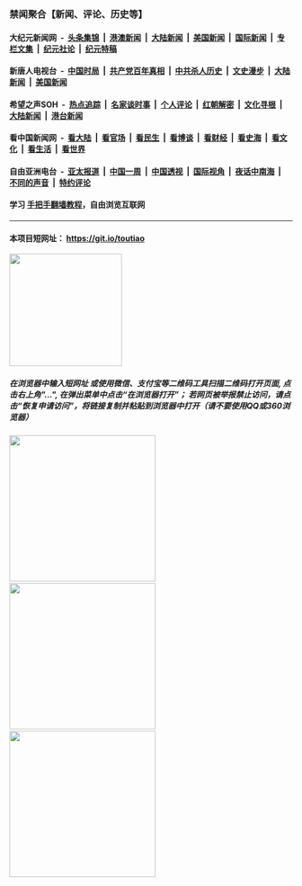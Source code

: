 ### 禁闻聚合【新闻、评论、历史等】

#### 大纪元新闻网 &nbsp;-&nbsp; [头条集锦](indexes/E头条集锦.md?t=02140422) &nbsp;|&nbsp; [港澳新闻](indexes/E港澳新闻.md?t=02140422)  &nbsp;|&nbsp; [大陆新闻](indexes/E大陆新闻.md?t=02140422) &nbsp;|&nbsp; [美国新闻](indexes/E美国新闻.md?t=02140422) &nbsp;|&nbsp; [国际新闻](indexes/E国际新闻.md?t=02140422) &nbsp;|&nbsp; [专栏文集](indexes/E专栏文集.md?t=02140422) &nbsp;|&nbsp; [纪元社论](indexes/E纪元社论.md?t=02140422) &nbsp;|&nbsp; [纪元特稿](indexes/E纪元特稿.md?t=02140422) 

#### 新唐人电视台 &nbsp;-&nbsp; [中国时局](indexes/N中国时局.md?t=02140422) &nbsp;|&nbsp; [共产党百年真相](indexes/N共产党百年真相.md?t=02140422) &nbsp;|&nbsp; [中共杀人历史](indexes/N中共杀人历史.md?t=02140422) &nbsp;|&nbsp; [文史漫步](indexes/N文史漫步.md?t=02140422) &nbsp;|&nbsp; [大陆新闻](indexes/N大陆新闻.md?t=02140422) &nbsp;|&nbsp; [美国新闻](indexes/N美国新闻.md?t=02140422)

#### 希望之声SOH &nbsp;-&nbsp; [热点追踪](indexes/H热点追踪.md?t=02140422) &nbsp;|&nbsp; [名家谈时事](indexes/H名家谈时事.md?t=02140422) &nbsp;|&nbsp; [个人评论](indexes/H个人评论.md?t=02140422)  &nbsp;|&nbsp; [红朝解密](indexes/H红朝解密.md?t=02140422) &nbsp;|&nbsp; [文化寻根](indexes/H文化寻根.md?t=02140422) &nbsp;|&nbsp; [大陆新闻](indexes/H大陆新闻.md?t=02140422) &nbsp;|&nbsp; [港台新闻](indexes/H港台新闻.md?t=02140422)

#### 看中国新闻网 &nbsp;-&nbsp; [看大陆](indexes/S看大陆.md?t=02140422) &nbsp;|&nbsp; [看官场](indexes/S看官场.md?t=02140422) &nbsp;|&nbsp; [看民生](indexes/S看民生.md?t=02140422)  &nbsp;|&nbsp; [看博谈](indexes/S看博谈.md?t=02140422) &nbsp;|&nbsp; [看财经](indexes/S看财经.md?t=02140422) &nbsp;|&nbsp; [看史海](indexes/S看史海.md?t=02140422) &nbsp;|&nbsp; [看文化](indexes/S看文化.md?t=02140422) &nbsp;|&nbsp; [看生活](indexes/S看生活.md?t=02140422) &nbsp;|&nbsp; [看世界](indexes/S看世界.md?t=02140422)

#### 自由亚洲电台 &nbsp;-&nbsp; [亚太报道](indexes/R亚太报道.md?t=02140422) &nbsp;|&nbsp; [中国一周](indexes/R中国一周.md?t=02140422) &nbsp;|&nbsp; [中国透视](indexes/R中国透视.md?t=02140422)  &nbsp;|&nbsp; [国际视角](indexes/R国际视角.md?t=02140422) &nbsp;|&nbsp; [夜话中南海](indexes/R夜话中南海.md?t=02140422) &nbsp;|&nbsp; [不同的声音](indexes/R不同的声音.md?t=02140422) &nbsp;|&nbsp; [特约评论](indexes/R特约评论.md?t=02140422)

#### 学习 [手把手翻墙教程](https://github.com/gfw-breaker/guides/wiki)，自由浏览互联网

----

#### 本项目短网址： https://git.io/toutiao
<img src="https://raw.githubusercontent.com/gfw-breaker/banned-news/master/scripts/img/qr.png" width="200px"/>  

##### 在浏览器中输入短网址 或使用微信、支付宝等二维码工具扫描二维码打开页面, 点击右上角"...", 在弹出菜单中点击“在浏览器打开”； 若网页被举报禁止访问，请点击“恢复申请访问”，将链接复制并粘贴到浏览器中打开（请不要使用QQ或360浏览器）

<img src="https://raw.githubusercontent.com/gfw-breaker/banned-news/master/scripts/img/1.png" width="260px"/> &nbsp; <img src="https://raw.githubusercontent.com/gfw-breaker/banned-news/master/scripts/img/2.png" width="260px"/> &nbsp; <img src="https://raw.githubusercontent.com/gfw-breaker/banned-news/master/scripts/img/3.png" width="260px"/>

